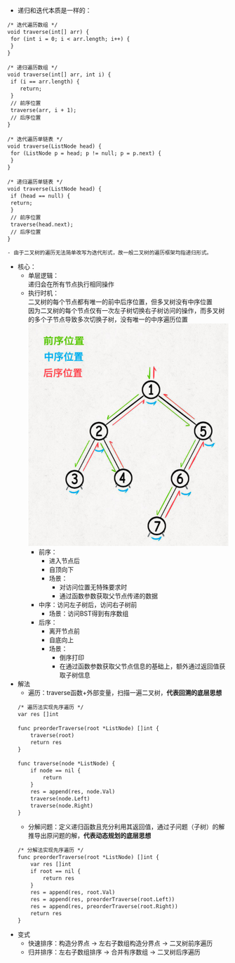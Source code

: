 - 递归和迭代本质是一样的：

```
/* 迭代遍历数组 */
void traverse(int[] arr) {
 for (int i = 0; i < arr.length; i++) {
 }
}

/* 递归遍历数组 */
void traverse(int[] arr, int i) {
 if (i == arr.length) {
    return;
 }
 // 前序位置
 traverse(arr, i + 1);
 // 后序位置
}

/* 迭代遍历单链表 */
void traverse(ListNode head) {
 for (ListNode p = head; p != null; p = p.next) {
 }
}

/* 递归遍历单链表 */
void traverse(ListNode head) {
 if (head == null) {
 return;
 }
 // 前序位置
 traverse(head.next);
 // 后序位置
}
```

    - 由于二叉树的遍历无法简单改写为迭代形式，故一般二叉树的遍历框架均指递归形式。

- 核心：
    - 单层逻辑：<br>
      递归会在所有节点执行相同操作<br>
    - 执行时机：<br>
      二叉树的每个节点都有唯一的前中后序位置，但多叉树没有中序位置<br>
      因为二叉树的每个节点仅有一次左子树切换右子树访问的操作，而多叉树的多个子节点导致多次切换子树，没有唯一的中序遍历位置<br>
      ![1](树前中后序位置.png)
        - 前序：
            - 进入节点后
            - 自顶向下
            - 场景：
                - 对访问位置无特殊要求时
                - 通过函数参数获取父节点传递的数据
        - 中序：访问左子树后，访问右子树前
            - 场景：访问BST得到有序数组
        - 后序：
            - 离开节点前
            - 自底向上
            - 场景：
                - 倒序打印
                - 在通过函数参数获取父节点信息的基础上，额外通过返回值获取子树信息
- 解法
    - 遍历：traverse函数+外部变量，扫描一遍二叉树，**代表回溯的底层思想**<br>
    ```
    /* 遍历法实现先序遍历 */
    var res []int

    func preorderTraverse(root *ListNode) []int {
        traverse(root)
        return res
    }

    func traverse(node *ListNode) {
        if node == nil {
            return
        }
        res = append(res, node.Val)
        traverse(node.Left)
        traverse(node.Right)
    }
    ```
    - 分解问题：定义递归函数且充分利用其返回值，通过子问题（子树）的解推导出原问题的解，**代表动态规划的底层思想**<br>
    ```
    /* 分解法实现先序遍历 */
    func preorderTraverse(root *ListNode) []int {
        var res []int
        if root == nil {
            return res
        }
        res = append(res, root.Val)
        res = append(res, preorderTraverse(root.Left))
        res = append(res, preorderTraverse(root.Right))
        return res
    }
    ```
- 变式
    - 快速排序：构造分界点 -> 左右子数组构造分界点 -> 二叉树前序遍历
    - 归并排序：左右子数组排序 -> 合并有序数组 -> 二叉树后序遍历
